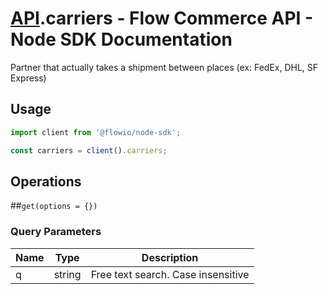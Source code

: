 # [API](README.md).carriers - Flow Commerce API - Node SDK Documentation

Partner that actually takes a shipment between places (ex: FedEx, DHL, SF Express)

## Usage

```JavaScript
import client from '@flowio/node-sdk';

const carriers = client().carriers;
```

## Operations

##`get(options = {})`


### Query Parameters

| Name  | Type | Description |
| ---- | ---- | ---- |
| q | string | Free text search. Case insensitive |


